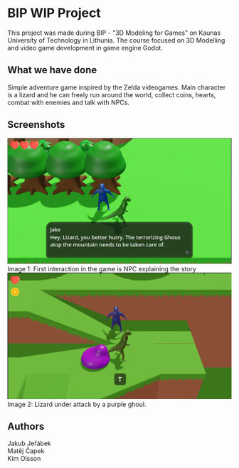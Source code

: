 # BIP WIP Project
This project was made during BIP - "3D Modeling for Games" on Kaunas University of Technology in Lithunia. The course focused on 3D Modelling and video game development in game engine Godot.

## What we have done
Simple adventure game inspired by the Zelda videogames. Main character is a lizard and he can freely run around the world, collect coins, hearts, combat with enemies and talk with NPCs.

## Screenshots
![](screenshots/1.png)
Image 1: First interaction in the game is NPC explaining the story
![](screenshots/2.png)
Image 2: Lizard under attack by a purple ghoul.

## Authors
Jakub Jeřábek\
Matěj Čapek\
Kim Olsson